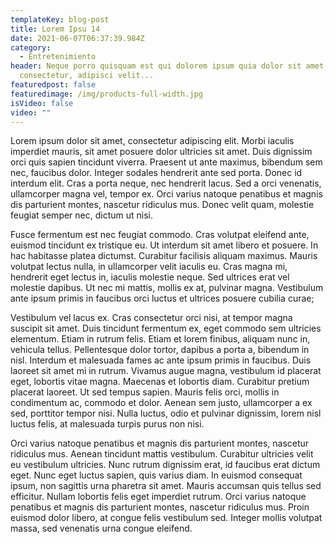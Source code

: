 ```yaml
---
templateKey: blog-post
title: Lorem Ipsu 14
date: 2021-06-07T06:37:39.984Z
category:
  - Entretenimiento
header: Neque porro quisquam est qui dolorem ipsum quia dolor sit amet,
  consectetur, adipisci velit...
featuredpost: false
featuredimage: /img/products-full-width.jpg
isVideo: false
video: ""
---
```

Lorem ipsum dolor sit amet, consectetur adipiscing elit. Morbi iaculis imperdiet mauris, sit amet posuere dolor ultricies sit amet. Duis dignissim orci quis sapien tincidunt viverra. Praesent ut ante maximus, bibendum sem nec, faucibus dolor. Integer sodales hendrerit ante sed porta. Donec id interdum elit. Cras a porta neque, nec hendrerit lacus. Sed a orci venenatis, ullamcorper magna vel, tempor ex. Orci varius natoque penatibus et magnis dis parturient montes, nascetur ridiculus mus. Donec velit quam, molestie feugiat semper nec, dictum ut nisi.

Fusce fermentum est nec feugiat commodo. Cras volutpat eleifend ante, euismod tincidunt ex tristique eu. Ut interdum sit amet libero et posuere. In hac habitasse platea dictumst. Curabitur facilisis aliquam maximus. Mauris volutpat lectus nulla, in ullamcorper velit iaculis eu. Cras magna mi, hendrerit eget lectus in, iaculis molestie neque. Sed ultrices erat vel molestie dapibus. Ut nec mi mattis, mollis ex at, pulvinar magna. Vestibulum ante ipsum primis in faucibus orci luctus et ultrices posuere cubilia curae;

Vestibulum vel lacus ex. Cras consectetur orci nisi, at tempor magna suscipit sit amet. Duis tincidunt fermentum ex, eget commodo sem ultricies elementum. Etiam in rutrum felis. Etiam et lorem finibus, aliquam nunc in, vehicula tellus. Pellentesque dolor tortor, dapibus a porta a, bibendum in nisl. Interdum et malesuada fames ac ante ipsum primis in faucibus. Duis laoreet sit amet mi in rutrum. Vivamus augue magna, vestibulum id placerat eget, lobortis vitae magna. Maecenas et lobortis diam. Curabitur pretium placerat laoreet. Ut sed tempus sapien. Mauris felis orci, mollis in condimentum ac, commodo et dolor. Aenean sem justo, ullamcorper a ex sed, porttitor tempor nisi. Nulla luctus, odio et pulvinar dignissim, lorem nisl luctus felis, at malesuada turpis purus non nisi.

Orci varius natoque penatibus et magnis dis parturient montes, nascetur ridiculus mus. Aenean tincidunt mattis vestibulum. Curabitur ultricies velit eu vestibulum ultricies. Nunc rutrum dignissim erat, id faucibus erat dictum eget. Nunc eget luctus sapien, quis varius diam. In euismod consequat ipsum, non sagittis urna pharetra sit amet. Mauris accumsan quis tellus sed efficitur. Nullam lobortis felis eget imperdiet rutrum. Orci varius natoque penatibus et magnis dis parturient montes, nascetur ridiculus mus. Proin euismod dolor libero, at congue felis vestibulum sed. Integer mollis volutpat massa, sed venenatis urna congue eleifend.